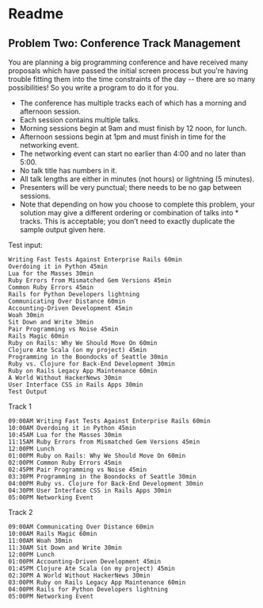 # Readme

## Problem Two: Conference Track Management

You are planning a big programming conference and have received many proposals which have passed the initial screen process but you're having trouble fitting them into the time constraints of the day -- there are so many possibilities! So you write a program to do it for you.

* The conference has multiple tracks each of which has a morning and afternoon session.
* Each session contains multiple talks.
* Morning sessions begin at 9am and must finish by 12 noon, for lunch.
* Afternoon sessions begin at 1pm and must finish in time for the networking event.
* The networking event can start no earlier than 4:00 and no later than 5:00.
* No talk title has numbers in it.
* All talk lengths are either in minutes (not hours) or lightning (5 minutes).
* Presenters will be very punctual; there needs to be no gap between sessions.
* Note that depending on how you choose to complete this problem, your solution may give a different ordering or combination of talks into * tracks. This is acceptable; you don’t need to exactly duplicate the sample output given here.

Test input:

    Writing Fast Tests Against Enterprise Rails 60min
    Overdoing it in Python 45min
    Lua for the Masses 30min
    Ruby Errors from Mismatched Gem Versions 45min
    Common Ruby Errors 45min
    Rails for Python Developers lightning
    Communicating Over Distance 60min
    Accounting-Driven Development 45min
    Woah 30min
    Sit Down and Write 30min
    Pair Programming vs Noise 45min
    Rails Magic 60min
    Ruby on Rails: Why We Should Move On 60min
    Clojure Ate Scala (on my project) 45min
    Programming in the Boondocks of Seattle 30min
    Ruby vs. Clojure for Back-End Development 30min
    Ruby on Rails Legacy App Maintenance 60min
    A World Without HackerNews 30min
    User Interface CSS in Rails Apps 30min
    Test Output

Track 1

    09:00AM Writing Fast Tests Against Enterprise Rails 60min
    10:00AM Overdoing it in Python 45min
    10:45AM Lua for the Masses 30min
    11:15AM Ruby Errors from Mismatched Gem Versions 45min
    12:00PM Lunch
    01:00PM Ruby on Rails: Why We Should Move On 60min
    02:00PM Common Ruby Errors 45min
    02:45PM Pair Programming vs Noise 45min
    03:30PM Programming in the Boondocks of Seattle 30min
    04:00PM Ruby vs. Clojure for Back-End Development 30min
    04:30PM User Interface CSS in Rails Apps 30min
    05:00PM Networking Event

Track 2

    09:00AM Communicating Over Distance 60min
    10:00AM Rails Magic 60min
    11:00AM Woah 30min
    11:30AM Sit Down and Write 30min
    12:00PM Lunch
    01:00PM Accounting-Driven Development 45min
    01:45PM Clojure Ate Scala (on my project) 45min
    02:30PM A World Without HackerNews 30min
    03:00PM Ruby on Rails Legacy App Maintenance 60min
    04:00PM Rails for Python Developers lightning
    05:00PM Networking Event
